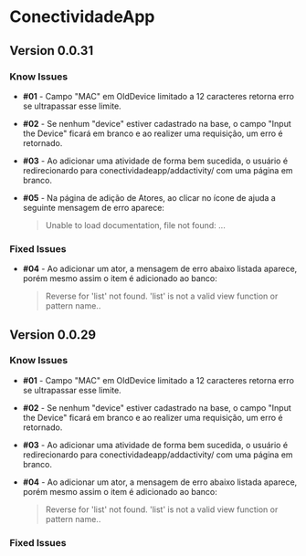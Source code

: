 # ConectividadeApp

## Version 0.0.31

### Know Issues

* **\#01** - Campo "MAC" em OldDevice limitado a 12 caracteres retorna erro se ultrapassar esse limite.

* **\#02** - Se nenhum "device" estiver cadastrado na base, o campo "Input the Device" ficará em branco e ao realizer uma requisição, um erro é retornado.

* **\#03** - Ao adicionar uma atividade de forma bem sucedida, o usuário é redirecionardo para conectividadeapp/addactivity/ com uma página em branco.

* **\#05** - Na página de adição de Atores, ao clicar no ícone de ajuda a seguinte mensagem de erro aparece:
    > Unable to load documentation, file not found: ...

### Fixed Issues

* **\#04** - Ao adicionar um ator, a mensagem de erro abaixo listada aparece, porém mesmo assim o item é adicionado ao banco:

    > Reverse for 'list' not found. 'list' is not a valid view function or pattern name..

## Version 0.0.29

### Know Issues

* **\#01** - Campo "MAC" em OldDevice limitado a 12 caracteres retorna erro se ultrapassar esse limite.

* **\#02** - Se nenhum "device" estiver cadastrado na base, o campo "Input the Device" ficará em branco e ao realizer uma requisição, um erro é retornado.

* **\#03** - Ao adicionar uma atividade de forma bem sucedida, o usuário é redirecionardo para conectividadeapp/addactivity/ com uma página em branco.

* **\#04** - Ao adicionar um ator, a mensagem de erro abaixo listada aparece, porém mesmo assim o item é adicionado ao banco:

    > Reverse for 'list' not found. 'list' is not a valid view function or pattern name..

### Fixed Issues
